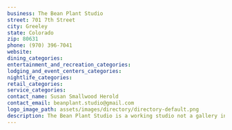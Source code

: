 ```yaml
---
business: The Bean Plant Studio
street: 701 7th Street
city: Greeley
state: Colorado
zip: 80631
phone: (970) 396-7041
website: 
dining_categories: 
entertainment_and_recreation_categories: 
lodging_and_event_centers_categories: 
nightlife_categories: 
retail_categories: 
service_categories: 
contact_name: Susan Smallwood Herold
contact_email: beanplant.studio@gmail.com
logo_image_path: assets/images/directory/directory-default.png
description: The Bean Plant Studio is a working studio not a gallery in the traditional sense. It is open on First Night Friday's and for other special events. You can send an email or call on the phone to make an appointment to visit the studio, Susan, and see the art showing during that particular month. Susan is a multi-media artist who also likes to sing and write.
---
```

